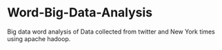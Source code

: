 # Word-Big-Data-Analysis
Big data word analysis of Data collected from twitter and New York times using apache hadoop.

